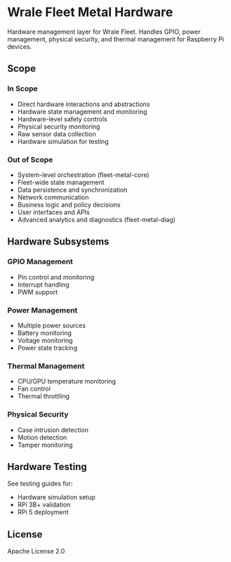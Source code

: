 # Wrale Fleet Metal Hardware

Hardware management layer for Wrale Fleet. Handles GPIO, power management, physical security, and thermal management for Raspberry Pi devices.

## Scope

### In Scope
- Direct hardware interactions and abstractions
- Hardware state management and monitoring
- Hardware-level safety controls
- Physical security monitoring
- Raw sensor data collection
- Hardware simulation for testing

### Out of Scope
- System-level orchestration (fleet-metal-core)
- Fleet-wide state management
- Data persistence and synchronization
- Network communication
- Business logic and policy decisions
- User interfaces and APIs
- Advanced analytics and diagnostics (fleet-metal-diag)

## Hardware Subsystems

### GPIO Management
- Pin control and monitoring
- Interrupt handling
- PWM support

### Power Management
- Multiple power sources
- Battery monitoring
- Voltage monitoring
- Power state tracking

### Thermal Management
- CPU/GPU temperature monitoring
- Fan control
- Thermal throttling

### Physical Security
- Case intrusion detection
- Motion detection
- Tamper monitoring

## Hardware Testing

See testing guides for:
- Hardware simulation setup
- RPi 3B+ validation
- RPi 5 deployment

## License

Apache License 2.0